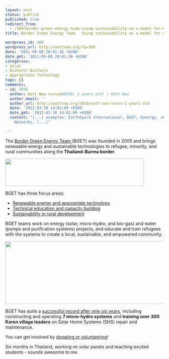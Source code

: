```yaml
---
layout: post
status: publish
published: true
redirect_from:
  - /369/border-green-energy-team-using-sustainability-as-a-model-for-development
title: Border Green Energy Team.  Using sustainability as a model for development.

wordpress_id: 369
wordpress_url: http://wattnow.org/?p=369
date: '2011-09-08 20:01:36 +0200'
date_gmt: '2011-09-08 20:01:36 +0200'
categories:
- Solar
- Biotech/ Biofuels
- Appropriate Technology
tags: []
comments:
- id: 2078
  author: Watt Now turns&#8230; 1 years old! | Watt Now
  author_email: ''
  author_url: http://wattnow.org/2010/watt-now-turns-1-years-old
  date: '2012-03-30 14:01:09 +0200'
  date_gmt: '2012-03-30 14:01:09 +0200'
  content: "[...] examples: EarthSpark International, BGET, Sanergy, sOccket, Simpa
    Networks, [...]"

---
```

<p>The <a href="http://www.bget.org/">Border Green Energy Team </a>(BGET) was founded in 2005 and brings renewable energy and sustainable technologies to refugee, minority, and rural communities along the<strong> Thailand-Burma border</strong>.</p>
<p><a href="http://www.bget.org/"><img title="Screen shot 2011-09-08 at 3.41.40 PM" src="{{ 'assets/from-wordpress/uploads/2011/09/Screen-shot-2011-09-08-at-3.41.40-PM1.png' | relative_url }}" alt="" width="441" height="87" /></a></p>
<p>BGET has three focus areas:</p>
<ul >
<li><span style="text-decoration: underline;">Renewable energy and appropriate technology</span></li>
<li><span style="text-decoration: underline;">Technical education and capacity building</span></li>
<li><span style="text-decoration: underline;">Sustainability in rural development</span></li>
</ul>
<p>BGET teams work on energy (solar, micro-hydro, and bio-gas) and water (pumps and purification systems) projects, and educate and train refugees with the systems to create a local, sustainable, and empowered community.</p>
<p><a href="http://www.bget.org/"><img class="size-full wp-image-371 alignnone" title="Screen shot 2011-09-08 at 3.43.58 PM" src="{{ 'assets/from-wordpress/uploads/2011/09/Screen-shot-2011-09-08-at-3.43.58-PM.png' | relative_url }}" alt="" width="910" height="199" /></a></p>
<p>BGET has quite a <a href="http://www.bget.org/about-the-team/background/">successful record after only six years</a>, including constructing and operating <strong>7 micro-hydro systems</strong> and <strong>training over 300 Karen village leaders</strong> on Solar Home Systems (SHS) repair and maintenance.</p>
<p>You can get involved by <a href="http://www.bget.org/how-to-help/volunteering/">donating or volunteering</a>!</p>
<p>Six months in Thailand, working on solar panels and teaching excited students - sounds awesome to me.</p>
